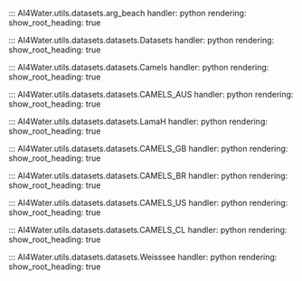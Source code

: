 ::: AI4Water.utils.datasets.arg_beach
    handler: python
    rendering:
        show_root_heading: true
        
::: AI4Water.utils.datasets.datasets.Datasets
    handler: python
    rendering:
        show_root_heading: true
        
::: AI4Water.utils.datasets.datasets.Camels
    handler: python
    rendering:
        show_root_heading: true

::: AI4Water.utils.datasets.datasets.CAMELS_AUS
    handler: python
    rendering:
        show_root_heading: true

::: AI4Water.utils.datasets.datasets.LamaH
    handler: python
    rendering:
        show_root_heading: true
        
::: AI4Water.utils.datasets.datasets.CAMELS_GB
    handler: python
    rendering:
        show_root_heading: true
        
::: AI4Water.utils.datasets.datasets.CAMELS_BR
    handler: python
    rendering:
        show_root_heading: true
        
::: AI4Water.utils.datasets.datasets.CAMELS_US
    handler: python
    rendering:
        show_root_heading: true
        
::: AI4Water.utils.datasets.datasets.CAMELS_CL
    handler: python
    rendering:
        show_root_heading: true
          
::: AI4Water.utils.datasets.datasets.Weisssee
    handler: python
    rendering:
        show_root_heading: true
   